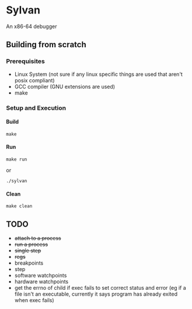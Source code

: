 # Sylvan

An x86-64 debugger

## Building from scratch

### Prerequisites

- Linux System (not sure if any linux specific things are used that aren't posix compliant)
- GCC compiler (GNU extensions are used)
- make

### Setup and Execution

#### Build

```make```

#### Run

```make run``` 
    
or

```./sylvan```

#### Clean

```make clean```

## TODO

- ~~attach to a process~~
- ~~run a process~~
- ~~single step~~
- ~~regs~~
- breakpoints
- step
- software watchpoints
- hardware watchpoints
- get the errno of child if exec fails to set correct status and error (eg if a file isn't an executable, currently it says program has already exited when exec fails)
